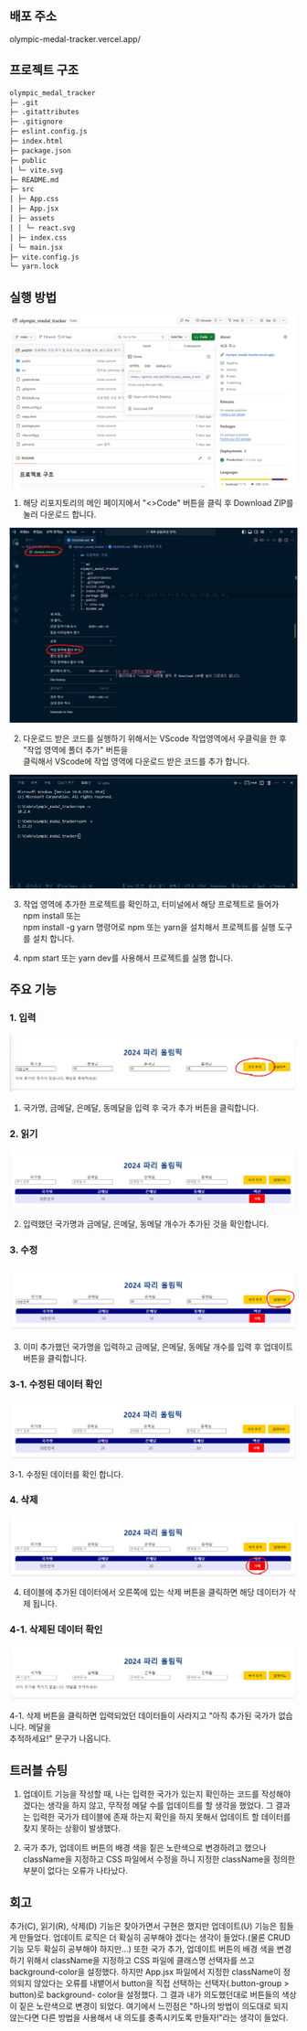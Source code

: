 ## 배포 주소

olympic-medal-tracker.vercel.app/

## 프로젝트 구조

```md
olympic_medal_tracker
├─ .git
├─ .gitattributes
├─ .gitignore
├─ eslint.config.js
├─ index.html
├─ package.json
├─ public
│ └─ vite.svg
├─ README.md
├─ src
│ ├─ App.css
│ ├─ App.jsx
│ ├─ assets
│ │ └─ react.svg
│ ├─ index.css
│ └─ main.jsx
├─ vite.config.js
└─ yarn.lock
```

## 실행 방법

![alt text](<깃허브에서 코드 사용하는 방법1.png>)

1. 해당 리포지토리의 메인 페이지에서 "<>Code" 버튼을 클릭 후 Download ZIP를 눌러 다운로드 합니다.

![alt text](<깃허브에서 코드 사용하는 방법2.png>)

2. 다운로드 받은 코드를 실행하기 위해서는 VScode 작업영역에서 우클릭을 한 후 "작업 영역에 폴더 추가" 버튼을  
   클릭해서 VScode에 작업 영역에 다운로드 받은 코드를 추가 합니다.

![alt text](<깃허브에서 코드 사용하는 방법3.png>)

3. 작업 영역에 추가한 프로젝트를 확인하고, 터미널에서 해당 프로젝트로 들어가 npm install 또는  
   npm install -g yarn 명령어로 npm 또는 yarn을 설치해서 프로젝트를 실행 도구를 설치 합니다.

4. npm start 또는 yarn dev를 사용해서 프로젝트를 실행 합니다.

## 주요 기능

### 1. 입력

![alt text](<올림픽 프로젝트 주요기능1.png>)

1. 국가명, 금메달, 은메달, 동메달을 입력 후 국가 추가 버튼을 클릭합니다.

### 2. 읽기

![alt text](<올림픽 프로젝트 주요기능2.png>)

2. 입력했던 국가명과 금메달, 은메달, 동메달 개수가 추가된 것을 확인합니다.

### 3. 수정

![alt text](<올림픽 프로젝트 주요기능3.png>)

3. 이미 추가했던 국가명을 입력하고 금메달, 은메달, 동메달 개수를 입력 후 업데이트 버튼을 클릭합니다.

### 3-1. 수정된 데이터 확인

![alt text](<올림픽 프로젝트 주요기능3-1.png>)

3-1. 수정된 데이터를 확인 합니다.

### 4. 삭제

![alt text](<올림픽 프로젝트 주요기능4.png>)

4. 테이블에 추가된 데이터에서 오른쪽에 있는 삭제 버튼을 클릭하면 해당 데이터가 삭제 됩니다.

### 4-1. 삭제된 데이터 확인

![alt text](<올림픽 프로젝트 주요기능4-1.png>)

4-1. 삭제 버튼을 클릭하면 입력되었던 데이터들이 사라지고 "아직 추가된 국가가 없습니다. 메달을  
 추적하세요!" 문구가 나옵니다.

## 트러블 슈팅

1. 업데이트 기능을 작성할 때, 나는 입력한 국가가 있는지 확인하는 코드를 작성해야겠다는 생각을
   하지 않고, 무작정 메달 수를 업데이트를 할 생각을 했었다. 그 결과는 입력한 국가가 테이블에 존재
   하는지 확인을 하지 못해서 업데이트 할 데이터를 찾지 못하는 상황이 발생했다.

2. 국가 추가, 업데이트 버튼의 배경 색을 짙은 노란색으로 변경하려고 했으나 className을 지정하고
   CSS 파일에서 수정을 하니 지정한 className을 정의한 부분이 없다는 오류가 나타났다.

## 회고

추가(C), 읽기(R), 삭제(D) 기능은 찾아가면서 구현은 했지만 업데이트(U) 기능은 힘들게 만들었다.
업데이트 로직은 더 확실히 공부해야 겠다는 생각이 들었다.(물론 CRUD 기능 모두 확실히 공부해야
하지만...) 또한 국가 추가, 업데이트 버튼의 배경 색을 변경하기 위해서 className을 지정하고 CSS 파일에 클래스명
선택자를 쓰고 background-color을 설정했다. 하지만 App.jsx 파일에서 지정한 className이 정의되지
않았다는 오류를 내뱉어서 button을 직접 선택하는 선택자(.button-group > button)로 background-
color을 설정했다. 그 결과 내가 의도했던대로 버튼들의 색상이 짙은 노란색으로 변경이 되었다. 여기에서
느낀점은 "하나의 방법이 의도대로 되지 않는다면 다른 방법을 사용해서 내 의도를 충족시키도록 만들자!"라는
생각이 들었다.
